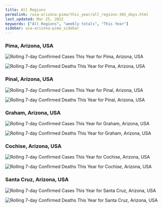```yaml
---
title: All Regions
permalink: /usa-arizona-pima/this_year/all_regions-365_days.html
last_updated: Mar 25, 2022
keywords: ["All Regions", "weekly totals", "This Year"]
sidebar: usa-arizona-pima_sidebar
---
```


<h3>Pima, Arizona, USA</h3>

![Rolling 7-day Confirmed Cases This Year for Pima, Arizona, USA](/covid_tracker/images/graphs/usa-arizona-pima-rolling_7_days_confirmed-365_days_graph.png)

![Rolling 7-day Confirmed Deaths This Year for Pima, Arizona, USA](/covid_tracker/images/graphs/usa-arizona-pima-rolling_7_days_deaths-365_days_graph.png)

<h3>Pinal, Arizona, USA</h3>

![Rolling 7-day Confirmed Cases This Year for Pinal, Arizona, USA](/covid_tracker/images/graphs/usa-arizona-pinal-rolling_7_days_confirmed-365_days_graph.png)

![Rolling 7-day Confirmed Deaths This Year for Pinal, Arizona, USA](/covid_tracker/images/graphs/usa-arizona-pinal-rolling_7_days_deaths-365_days_graph.png)

<h3>Graham, Arizona, USA</h3>

![Rolling 7-day Confirmed Cases This Year for Graham, Arizona, USA](/covid_tracker/images/graphs/usa-arizona-graham-rolling_7_days_confirmed-365_days_graph.png)

![Rolling 7-day Confirmed Deaths This Year for Graham, Arizona, USA](/covid_tracker/images/graphs/usa-arizona-graham-rolling_7_days_deaths-365_days_graph.png)

<h3>Cochise, Arizona, USA</h3>

![Rolling 7-day Confirmed Cases This Year for Cochise, Arizona, USA](/covid_tracker/images/graphs/usa-arizona-cochise-rolling_7_days_confirmed-365_days_graph.png)

![Rolling 7-day Confirmed Deaths This Year for Cochise, Arizona, USA](/covid_tracker/images/graphs/usa-arizona-cochise-rolling_7_days_deaths-365_days_graph.png)

<h3>Santa Cruz, Arizona, USA</h3>

![Rolling 7-day Confirmed Cases This Year for Santa Cruz, Arizona, USA](/covid_tracker/images/graphs/usa-arizona-santa_cruz-rolling_7_days_confirmed-365_days_graph.png)

![Rolling 7-day Confirmed Deaths This Year for Santa Cruz, Arizona, USA](/covid_tracker/images/graphs/usa-arizona-santa_cruz-rolling_7_days_deaths-365_days_graph.png)
